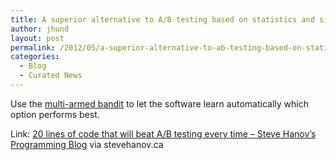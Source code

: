 ```yaml
---
title: A superior alternative to A/B testing based on statistics and simple machine learning http://bit.ly/KQKq2g
author: jhund
layout: post
permalink: /2012/05/a-superior-alternative-to-ab-testing-based-on-statistics-and-simple-machine-learning-httpbit-lykqkq2g/
categories:
  - Blog
  - Curated News
---
```

Use the [multi-armed bandit][1] to let the software learn automatically which option performs best.

Link: [20 lines of code that will beat A/B testing every time &#8211; Steve Hanov&#8217;s Programming Blog][2] via stevehanov.ca

 [1]: http://en.wikipedia.org/wiki/Multi-armed_bandit
 [2]: http://bit.ly/KQKq2g